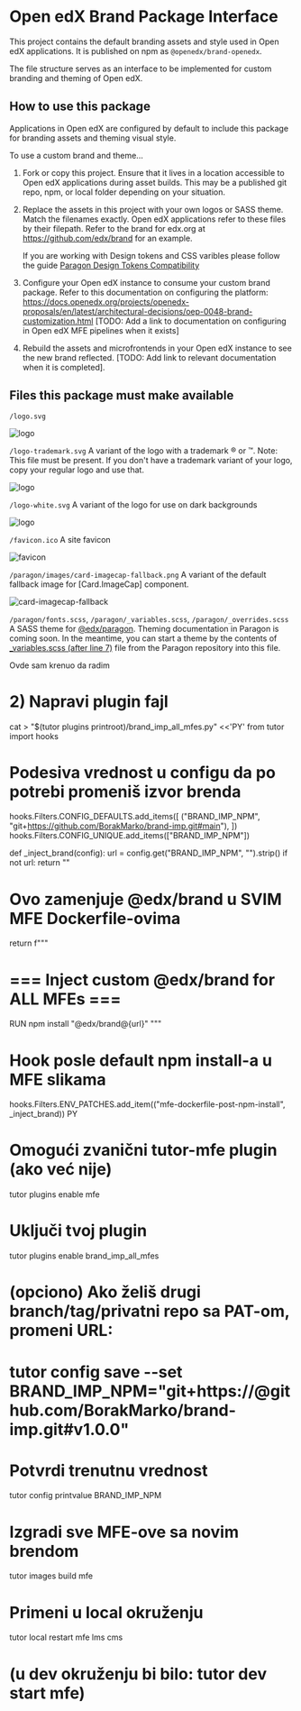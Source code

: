 # Open edX Brand Package Interface

This project contains the default branding assets and style used in Open edX
applications. It is published on npm as `@openedx/brand-openedx`.

The file structure serves as an interface to be implemented for custom
branding and theming of Open edX.

## How to use this package

Applications in Open edX are configured by default to include this
package for branding assets and theming visual style.

To use a custom brand and theme\...

1.  Fork or copy this project. Ensure that it lives in a location
    accessible to Open edX applications during asset builds. This may be
    a published git repo, npm, or local folder depending on your
    situation.
2.  Replace the assets in this project with your own logos or SASS
    theme. Match the filenames exactly. Open edX applications refer to
    these files by their filepath. Refer to the brand for edx.org at
    <https://github.com/edx/brand> for an example.

    If you are working with Design tokens and CSS varibles please follow the guide 
    [Paragon Design Tokens Compatibility](./docs/how-to/design-tokens-support.rst)

3.  Configure your Open edX instance to consume your custom brand
    package. Refer to this documentation on configuring the platform:
    https://docs.openedx.org/projects/openedx-proposals/en/latest/architectural-decisions/oep-0048-brand-customization.html
    \[TODO: Add a link to documentation on configuring in Open edX MFE
    pipelines when it exists\]
4.  Rebuild the assets and microfrontends in your Open edX instance to
    see the new brand reflected. \[TODO: Add link to relevant
    documentation when it is completed\].

## Files this package must make available

`/logo.svg`

![logo](/logo.svg)

`/logo-trademark.svg` A variant of the logo with a trademark ® or ™.
Note: This file must be present. If you don\'t have a trademark variant
of your logo, copy your regular logo and use that.

![logo](/logo-trademark.svg)

`/logo-white.svg` A variant of the logo for use on dark backgrounds

![logo](/logo-white.svg)

`/favicon.ico` A site favicon

![favicon](/favicon.ico)

`/paragon/images/card-imagecap-fallback.png` A variant of the default
fallback image for [Card.ImageCap] component.

![card-imagecap-fallback](/paragon/images/card-imagecap-fallback.png)

`/paragon/fonts.scss`, `/paragon/_variables.scss`,
`/paragon/_overrides.scss` A SASS theme for
[\@edx/paragon](https://github.com/openedx/paragon). Theming
documentation in Paragon is coming soon. In the meantime, you can start
a theme by the contents of [\_variables.scss (after line
7)](https://github.com/openedx/paragon/blob/master/scss/core/_variables.scss#L7-L1046)
file from the Paragon repository into this file.


Ovde sam krenuo da radim 


# 2) Napravi plugin fajl
cat > "$(tutor plugins printroot)/brand_imp_all_mfes.py" <<'PY'
from tutor import hooks

# Podesiva vrednost u configu da po potrebi promeniš izvor brenda
hooks.Filters.CONFIG_DEFAULTS.add_items([
("BRAND_IMP_NPM", "git+https://github.com/BorakMarko/brand-imp.git#main"),
])
hooks.Filters.CONFIG_UNIQUE.add_items(["BRAND_IMP_NPM"])

def _inject_brand(config):
url = config.get("BRAND_IMP_NPM", "").strip()
if not url:
return ""
# Ovo zamenjuje @edx/brand u SVIM MFE Dockerfile-ovima
return f"""
# === Inject custom @edx/brand for ALL MFEs ===
RUN npm install "@edx/brand@{url}"
"""
# Hook posle default npm install-a u MFE slikama
hooks.Filters.ENV_PATCHES.add_item(("mfe-dockerfile-post-npm-install", _inject_brand))
PY

# Omogući zvanični tutor-mfe plugin (ako već nije)
tutor plugins enable mfe

# Uključi tvoj plugin
tutor plugins enable brand_imp_all_mfes

# (opciono) Ako želiš drugi branch/tag/privatni repo sa PAT-om, promeni URL:
# tutor config save --set BRAND_IMP_NPM="git+https://<TOKEN>@github.com/BorakMarko/brand-imp.git#v1.0.0"

# Potvrdi trenutnu vrednost
tutor config printvalue BRAND_IMP_NPM

# Izgradi sve MFE-ove sa novim brendom
tutor images build mfe

# Primeni u local okruženju
tutor local restart mfe lms cms
# (u dev okruženju bi bilo: tutor dev start mfe)

